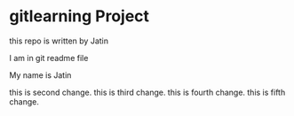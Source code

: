 # gitlearning Project

this repo is written by Jatin

I am in git readme file

My name is Jatin

this is second change.
this is third change.
this is fourth change.
this is fifth change.